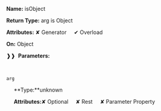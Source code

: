 **Name:** isObject

**Return Type:** arg is Object

**Attributes:** ✘ Generator&nbsp;&nbsp;&nbsp;&nbsp;&nbsp;✔ Overload

**On:** Object

❱❱&nbsp;&nbsp;**Parameters:**

&nbsp;&nbsp;&nbsp;&nbsp;&nbsp;
```
arg
```

&nbsp;&nbsp;&nbsp;&nbsp;&nbsp;**Type:**unknown

&nbsp;&nbsp;&nbsp;&nbsp;&nbsp;**Attributes:**✘ Optional&nbsp;&nbsp;&nbsp;&nbsp;&nbsp;✘ Rest&nbsp;&nbsp;&nbsp;&nbsp;&nbsp;✘ Parameter Property

